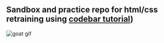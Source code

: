 ## Sandbox and practice repo for html/css retraining using [codebar tutorial](https://tutorials.codebar.io/html/lesson1/tutorial.html))

![goat gif](https://media.giphy.com/media/26BkMfVwxqLaHiCZ2/source.gif)
